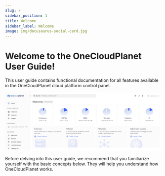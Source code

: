 ```yaml
---
slug: /
sidebar_position: 1
title: Welcome
sidebar_label: Welcome
image: img/docusaurus-social-card.jpg
---
```


# Welcome to the OneCloudPlanet User Guide!

This user guide contains functional documentation for all features available in the OneCloudPlanet cloud platform control panel.

![](./img/i-welcome-en.jpg)

Before delving into this user guide, we recommend that you familiarize yourself with the basic concepts below. They will help you understand how OneCloudPlanet works.